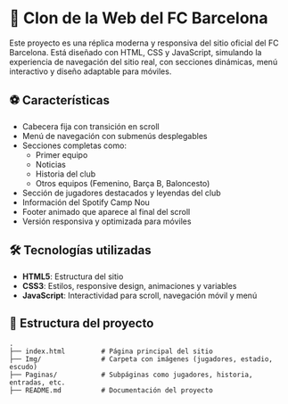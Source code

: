 # 🌟 Clon de la Web del FC Barcelona

Este proyecto es una réplica moderna y responsiva del sitio oficial del FC Barcelona. Está diseñado con HTML, CSS y JavaScript, simulando la experiencia de navegación del sitio real, con secciones dinámicas, menú interactivo y diseño adaptable para móviles.

## ⚽ Características

- Cabecera fija con transición en scroll
- Menú de navegación con submenús desplegables
- Secciones completas como:
  - Primer equipo
  - Noticias
  - Historia del club
  - Otros equipos (Femenino, Barça B, Baloncesto)
- Sección de jugadores destacados y leyendas del club
- Información del Spotify Camp Nou
- Footer animado que aparece al final del scroll
- Versión responsiva y optimizada para móviles

## 🛠️ Tecnologías utilizadas

- **HTML5**: Estructura del sitio
- **CSS3**: Estilos, responsive design, animaciones y variables
- **JavaScript**: Interactividad para scroll, navegación móvil y menú

## 📂 Estructura del proyecto

```text
.
├── index.html         # Página principal del sitio
├── Img/               # Carpeta con imágenes (jugadores, estadio, escudo)
├── Paginas/           # Subpáginas como jugadores, historia, entradas, etc.
├── README.md          # Documentación del proyecto
